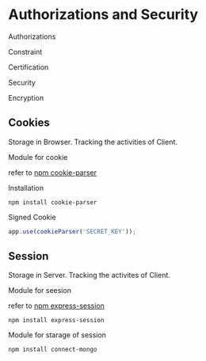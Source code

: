 # Authorizations and Security

Authorizations

Constraint

Certification

Security

Encryption

## Cookies

Storage in Browser. Tracking the activities of Client.

Module for cookie

refer to [npm cookie-parser](https://www.npmjs.com/package/cookie-parser)

Installation

```command
npm install cookie-parser
```

Signed Cookie

```javascript
app.use(cookieParser('SECRET_KEY'));
```

## Session

Storage in Server. Tracking the activites of Client.

Module for seesion

refer to [npm express-session](https://www.npmjs.com/package/express-session)

```command
npm install express-session
```

Module for starage of session

```command
npm install connect-mongo
```
